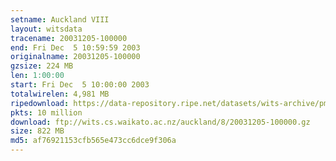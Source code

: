 ```yaml
---
setname: Auckland VIII
layout: witsdata
tracename: 20031205-100000
end: Fri Dec  5 10:59:59 2003
originalname: 20031205-100000
gzsize: 224 MB
len: 1:00:00
start: Fri Dec  5 10:00:00 2003
totalwirelen: 4,981 MB
ripedownload: https://data-repository.ripe.net/datasets/wits-archive/pma/long/auck/8//20031205-100000.gz
pkts: 10 million
download: ftp://wits.cs.waikato.ac.nz/auckland/8/20031205-100000.gz
size: 822 MB
md5: af76921153cfb565e473cc6dce9f306a
---
```

